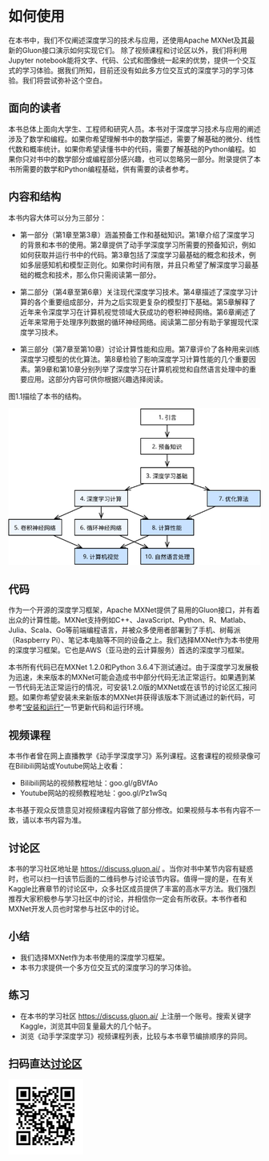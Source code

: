 # 如何使用

在本书中，我们不仅阐述深度学习的技术与应用，还使用Apache MXNet及其最新的Gluon接口演示如何实现它们。
除了视频课程和讨论区以外，我们将利用Jupyter notebook能将文字、代码、公式和图像统一起来的优势，提供一个交互式的学习体验。据我们所知，目前还没有如此多方位交互式的深度学习的学习体验。我们将尝试弥补这个空白。


## 面向的读者

本书总体上面向大学生、工程师和研究人员。本书对于深度学习技术与应用的阐述涉及了数学和编程。如果你希望理解书中的数学描述，需要了解基础的微分、线性代数和概率统计。如果你希望读懂书中的代码，需要了解基础的Python编程。如果你只对书中的数学部分或编程部分感兴趣，也可以忽略另一部分。附录提供了本书所需要的数学和Python编程基础，供有需要的读者参考。


## 内容和结构

本书内容大体可以分为三部分：

* 第一部分（第1章至第3章）涵盖预备工作和基础知识。第1章介绍了深度学习的背景和本书的使用。第2章提供了动手学深度学习所需要的预备知识，例如如何获取并运行书中的代码。第3章包括了深度学习最基础的概念和技术，例如多层感知机和模型正则化。如果你时间有限，并且只希望了解深度学习最基础的概念和技术，那么你只需阅读第一部分。

* 第二部分（第4章至第6章）关注现代深度学习技术。第4章描述了深度学习计算的各个重要组成部分，并为之后实现更复杂的模型打下基础。第5章解释了近年来令深度学习在计算机视觉领域大获成功的卷积神经网络。第6章阐述了近年来常用于处理序列数据的循环神经网络。阅读第二部分有助于掌握现代深度学习技术。

* 第三部分（第7章至第10章）讨论计算性能和应用。第7章评价了各种用来训练深度学习模型的优化算法。第8章检验了影响深度学习计算性能的几个重要因素。第9章和第10章分别列举了深度学习在计算机视觉和自然语言处理中的重要应用。这部分内容可供你根据兴趣选择阅读。

图1.1描绘了本书的结构。

![本书的结构。由甲章指向乙章的箭头表明甲章的知识有助于理解乙章的内容。如果你想短时间了解深度学习最基础的概念和技术，只需阅读第1章至第3章；如果你希望掌握现代深度学习技术，还需阅读第4章至第6章。第7章至第10章可供你根据兴趣选择阅读。](../img/book-org.svg)


## 代码

作为一个开源的深度学习框架，Apache MXNet提供了易用的Gluon接口，并有着出众的计算性能。MXNet支持例如C++、JavaScript、Python、R、Matlab、Julia、Scala、Go等前端编程语言，并被众多使用者部署到了手机、树莓派（Raspberry Pi）、笔记本电脑等不同的设备之上。我们选择MXNet作为本书使用的深度学习框架。它也是AWS（亚马逊的云计算服务）首选的深度学习框架。

本书所有代码已在MXNet 1.2.0和Python 3.6.4下测试通过。由于深度学习发展极为迅速，未来版本的MXNet可能会造成书中部分代码无法正常运行。如果遇到某一节代码无法正常运行的情况，可安装1.2.0版的MXNet或在该节的讨论区汇报问题。如果你希望安装未来新版本的MXNet并获得该版本下测试通过的新代码，可参考[“安装和运行”](../chapter_prerequisite/install.md)一节更新代码和运行环境。



## 视频课程

本书作者曾在网上直播教学《动手学深度学习》系列课程。这套课程的视频录像可在Bilibili网站或Youtube网站上收看：

* Bilibili网站的视频教程地址：goo.gl/gBVfAo
* Youtube网站的视频教程地址：goo.gl/Pz1wSq

本书基于观众反馈意见对视频课程内容做了部分修改。如果视频与本书有内容不一致，请以本书内容为准。


## 讨论区

本书的学习社区地址是 https://discuss.gluon.ai/ 。当你对书中某节内容有疑惑时，也可以扫一扫该节后面的二维码参与讨论该节内容。值得一提的是，在有关Kaggle比赛章节的讨论区中，众多社区成员提供了丰富的高水平方法。我们强烈推荐大家积极参与学习社区中的讨论，并相信你一定会有所收获。本书作者和MXNet开发人员也时常参与社区中的讨论。


## 小结

* 我们选择MXNet作为本书使用的深度学习框架。
* 本书力求提供一个多方位交互式的深度学习的学习体验。


## 练习

* 在本书的学习社区 https://discuss.gluon.ai/ 上注册一个账号。搜索关键字Kaggle，浏览其中回复量最大的几个帖子。
* 浏览《动手学深度学习》视频课程列表，比较与本书章节编排顺序的异同。


## 扫码直达[讨论区](https://discuss.gluon.ai/t/topic/6915)


![](../img/qr_how-to-use.svg)
